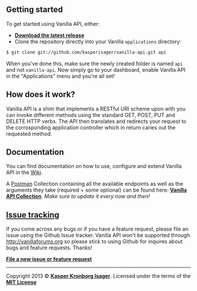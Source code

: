 ## Getting started

To get started using Vanilla API, either:

* [__Download the latest release__](https://github.com/kasperisager/vanilla-api/archive/master.zip)
* Clone the repository directly into your Vanilla `applications` directory:

```sh
$ git clone git://github.com/kasperisager/vanilla-api.git api
```

When you've done this, make sure the newly created folder is named `api` and not `vanilla-api`. Now simply go to your dashboard, enable Vanilla API in the "Applications" menu and you're all set!


## How does it work?

Vanilla API is a shim that implements a RESTful URI scheme upon with you can invoke different methods using the standard GET, POST, PUT and DELETE HTTP verbs. The API then translates and redirects your request to the corrosponding application controller which in return caries out the requested method.


## Documentation

You can find documentation on how to use, configure and extend Vanilla API in the [Wiki](https://github.com/kasperisager/vanilla-api/wiki).

A [Postman](http://getpostman.com) Collection containing all the available endpoints as well as the arguments they take (required + some optional) can be found here: [__Vanilla API Collection__](https://www.getpostman.com/collections/88c667ea752bc4f0186e). _Make sure to update it every now and then!_


## [Issue tracking](https://github.com/kasperisager/vanilla-api/issues)
If you come across any bugs or if you have a feature request, please file an issue using the Github Issue tracker. Vanilla API won't be supported through http://vanillaforums.org so please stick to using Github for inquires about bugs and feature requests. Thanks!

[__File a new issue or feature request__](https://github.com/kasperisager/vanilla-api/issues/new)

---

Copyright 2013 © [__Kasper Kronborg Isager__](http://webhutt.com). Licensed under the terms of the [__MIT License__](LICENSE.md)
